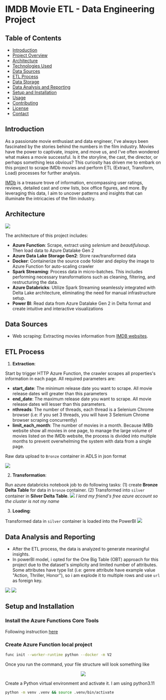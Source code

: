 # IMDB Movie ETL - Data Engineering Project

## Table of Contents
- [Introduction](#introduction)
- [Project Overview](#project-overview)
- [Architecture](#architecture)
- [Technologies Used](#technologies-used)
- [Data Sources](#data-sources)
- [ETL Process](#etl-process)
- [Data Storage](#data-storage)
- [Data Analysis and Reporting](#data-analysis-and-reporting)
- [Setup and Installation](#setup-and-installation)
- [Usage](#usage)
- [Contributing](#contributing)
- [License](#license)
- [Contact](#contact)

## Introduction
As a passionate movie enthusiast and data engineer, I've always been fascinated by the stories behind the numbers in the film industry. Movies have the power to captivate, inspire, and move us, and I've often wondered what makes a movie successful. Is it the storyline, the cast, the director, or perhaps something less obvious? This curiosity has driven me to embark on this project to scrape IMDb movies and perform ETL (Extract, Transform, Load) processes for further analysis.

[IMDb](https://www.imdb.com/search/title/?title_type=feature&release_date={},{}&sort=num_votes,desc&count=250) is a treasure trove of information, encompassing user ratings, reviews, detailed cast and crew lists, box office figures, and more. By leveraging this data, I aim to uncover patterns and insights that can illuminate the intricacies of the film industry.

## Architecture
<img src="./img/architecture.svg">

The architecture of this project includes:
- **Azure Function**: Scrape, extract using *selenium* and *beautifulsoup*. Then load data to Azure Datalake Gen 2
- **Azure Data Lake Storage Gen2**: Store raw/transformed data
- **Docker**: Containerize the source code folder and deploy the image to Azure Function for auto-scaling crawler
- **Spark Streaming**: Process data in micro-batches. This includes performing necessary transformations such as cleaning, filtering, and restructuring the data.
- **Azure Databricks**: Utilize Spark Streaming seamlessly integrated with Delta Lake architecture, eliminating the need for manual infrastructure setup.
- **Power BI**: Read data from Azure Datalake Gen 2 in Delta format and create intuitive and interactive visualizations


## Data Sources
- Web scraping: Extracting movies information from [IMDB websites]((https://www.imdb.com/search/title/?title_type=feature&release_date={},{}&sort=num_votes,desc&count=250) ).

## ETL Process
1. **Extraction**:

Start by trigger HTTP Azure Function, the crawler scrapes all properties's information in each page. All required parameters are: 
   - **start_date**: The minimum release date you want to scrape. All movie release dates will greater than this parameters
   - **end_date**: The maximum release date you want to scrape. All movie release dates will lesser than this parameters.
   - **nthreads**: The number of threads, each thread is a Selenium Chrome browser (i.e: if you set 3 threads, you will have 3 Selenium Chrome browser scraping concurrently)
   - **limit_each_month**: The number of movies in a month. Because IMBb website show all movies in one page, to manage the large volume of movies listed on the IMDb website, the process is divided into multiple months to prevent overwhelming the system with data from a single page.
   
   Raw data upload to `Bronze` container in ADLS in json format

<img src="./img/json_file_bronze_container.png">

2. **Transformation**:

Run azure databricks notebook job to do following tasks: (1) create **Bronze Delta Table** for data in `bronze` container. (2) Transformed into `silver` container in **Silver Delta Table**.
<img src="./img/azure_databricks_job.png">
*I lend my friend's free azure account so the cluster is not my name*

3. **Loading**:

Transformed data in `silver` container is loaded into the PowerBI
<img src="./img/get_data_in_powerquery.png"> 

## Data Analysis and Reporting
- After the ETL process, the data is analyzed to generate meaningful insights.
- In powerBI model, i opted for the One Big Table (OBT) approach for this project due to the dataset's simplicity and limited number of attributes. Some attributes have type list (i.e: genre attribute have example value "Action, Thriller, Honor"), so i am explode it to multiple rows and use `url` as foreign key.
<img src="./img/powerbi_model.png">
<img src="./img/power_report.png">

## Setup and Installation

### Install the Azure Functions Core Tools

Following instruction [here](https://learn.microsoft.com/en-us/azure/azure-functions/functions-run-local?tabs=windows%2Cisolated-process%2Cnode-v4%2Cpython-v2%2Chttp-trigger%2Ccontainer-apps&pivots=programming-language-csharp)

### Create Azure Function local project

```bash
func init --worker-runtime python --docker -m V2
```

Once you run the command, your file structure will look something like
<p align="center">
<img src="./img/after_setup_func.png">
</p>


Create a Python virtual environment and activate it. I am using python3.11

```bash
python -m venv .venv && source .venv/bin/activate
```

